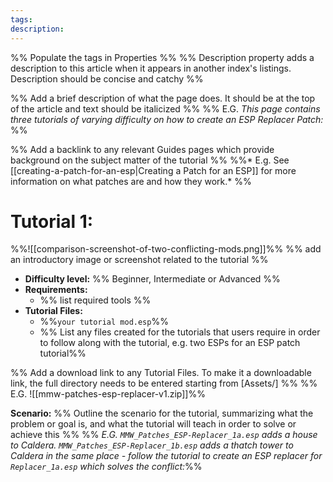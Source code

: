 ```yaml
---
tags:
description:
---
```


%% Populate the tags in Properties %%
%% Description property adds a description to this article when it appears in another index's listings. Description should be concise and catchy %%

%% Add a brief description of what the page does. It should be at the top of the article and text should be italicized %%
	%% E.G. *This page contains three tutorials of varying difficulty on how to create an ESP Replacer Patch:* %%

%% Add a backlink to any relevant Guides pages which provide background on the subject matter of the tutorial %%
	%%* E.g. See [[creating-a-patch-for-an-esp|Creating a Patch for an ESP]] for more information on what patches are and how they work.* %%

# Tutorial 1: 
%%![[comparison-screenshot-of-two-conflicting-mods.png]]%% %% add an introductory image or screenshot related to the tutorial  %%
* **Difficulty level:** %% Beginner, Intermediate or Advanced %%
* **Requirements:**
     * %% list required tools %%
* **Tutorial Files:**
     * %%`your tutorial mod.esp`%%
     * %% List any files created for the tutorials that users require in order to follow along with the tutorial, e.g. two ESPs for an ESP patch tutorial%%

%% Add a download link to any Tutorial Files. To make it a downloadable link, the full directory needs to be entered starting from [Assets/] %%
	%% E.G. ![[mmw-patches-esp-replacer-v1.zip]]%% 


**Scenario:** %% Outline the scenario for the tutorial, summarizing what the problem or goal is, and what the tutorial will teach in order to solve or achieve this %%
	%% *E.G. `MMW_Patches_ESP-Replacer_1a.esp` adds a house to Caldera. `MMW_Patches_ESP-Replacer_1b.esp` adds a thatch tower to Caldera in the same place - follow the tutorial to create an ESP replacer for `Replacer_1a.esp` which solves the conflict:*%%